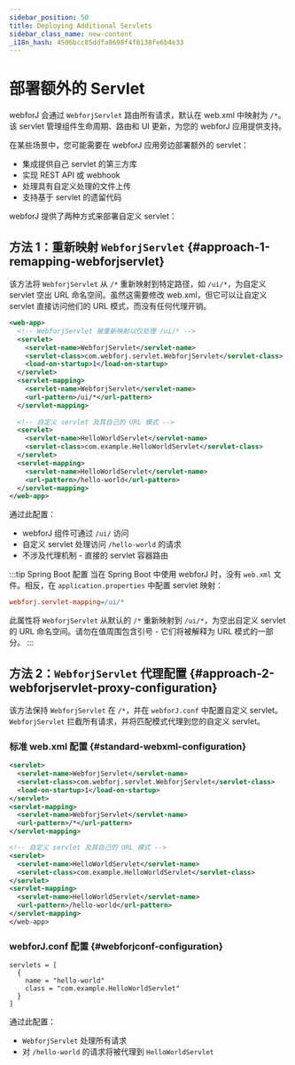 ```yaml
---
sidebar_position: 50
title: Deploying Additional Servlets
sidebar_class_name: new-content
_i18n_hash: 4506bcc85ddfa8698f4f8138fe6b4e33
---
```

<!-- vale off -->
# 部署额外的 Servlet <DocChip chip='since' label='25.02' />
<!-- vale on -->

webforJ 会通过 `WebforjServlet` 路由所有请求，默认在 web.xml 中映射为 `/*`。该 servlet 管理组件生命周期、路由和 UI 更新，为您的 webforJ 应用提供支持。

在某些场景中，您可能需要在 webforJ 应用旁边部署额外的 servlet：
- 集成提供自己 servlet 的第三方库
- 实现 REST API 或 webhook
- 处理具有自定义处理的文件上传
- 支持基于 servlet 的遗留代码

webforJ 提供了两种方式来部署自定义 servlet：

## 方法 1：重新映射 `WebforjServlet` {#approach-1-remapping-webforjservlet}

该方法将 `WebforjServlet` 从 `/*` 重新映射到特定路径，如 `/ui/*`，为自定义 servlet 空出 URL 命名空间。虽然这需要修改 web.xml，但它可以让自定义 servlet 直接访问他们的 URL 模式，而没有任何代理开销。

```xml
<web-app>
  <!-- WebforjServlet 被重新映射以仅处理 /ui/* -->
  <servlet>
    <servlet-name>WebforjServlet</servlet-name>
    <servlet-class>com.webforj.servlet.WebforjServlet</servlet-class>
    <load-on-startup>1</load-on-startup>
  </servlet>
  <servlet-mapping>
    <servlet-name>WebforjServlet</servlet-name>
    <url-pattern>/ui/*</url-pattern>
  </servlet-mapping>
  
  <!-- 自定义 servlet 及其自己的 URL 模式 -->
  <servlet>
    <servlet-name>HelloWorldServlet</servlet-name>
    <servlet-class>com.example.HelloWorldServlet</servlet-class>
  </servlet>
  <servlet-mapping>
    <servlet-name>HelloWorldServlet</servlet-name>
    <url-pattern>/hello-world</url-pattern>
  </servlet-mapping>
</web-app>
```

通过此配置：
- webforJ 组件可通过 `/ui/` 访问
- 自定义 servlet 处理访问 `/hello-world` 的请求
- 不涉及代理机制 - 直接的 servlet 容器路由

:::tip Spring Boot 配置
当在 Spring Boot 中使用 webforJ 时，没有 `web.xml` 文件。相反，在 `application.properties` 中配置 servlet 映射：

```Ini
webforj.servlet-mapping=/ui/*
```

此属性将 `WebforjServlet` 从默认的 `/*` 重新映射到 `/ui/*`，为空出自定义 servlet 的 URL 命名空间。请勿在值周围包含引号 - 它们将被解释为 URL 模式的一部分。
:::

## 方法 2：`WebforjServlet` 代理配置 {#approach-2-webforjservlet-proxy-configuration}

该方法保持 `WebforjServlet` 在 `/*`，并在 `webforJ.conf` 中配置自定义 servlet。`WebforjServlet` 拦截所有请求，并将匹配模式代理到您的自定义 servlet。

### 标准 web.xml 配置 {#standard-webxml-configuration}

```xml
<servlet>
  <servlet-name>WebforjServlet</servlet-name>
  <servlet-class>com.webforj.servlet.WebforjServlet</servlet-class>
  <load-on-startup>1</load-on-startup>
</servlet>
<servlet-mapping>
  <servlet-name>WebforjServlet</servlet-name>
  <url-pattern>/*</url-pattern>
</servlet-mapping>

<!-- 自定义 servlet 及其自己的 URL 模式 -->
<servlet>
  <servlet-name>HelloWorldServlet</servlet-name>
  <servlet-class>com.example.HelloWorldServlet</servlet-class>
</servlet>
<servlet-mapping>
  <servlet-name>HelloWorldServlet</servlet-name>
  <url-pattern>/hello-world</url-pattern>
</servlet-mapping>
</web-app>
```

### webforJ.conf 配置 {#webforjconf-configuration}

```hocon
servlets = [
  {
    name = "hello-world"
    class = "com.example.HelloWorldServlet"
  }
]
```

通过此配置：
- `WebforjServlet` 处理所有请求
- 对 `/hello-world` 的请求将被代理到 `HelloWorldServlet`
